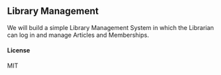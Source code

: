 ## Library Management

We will build a simple Library Management System in which the Librarian can log in and manage Articles and Memberships.

#### License

MIT